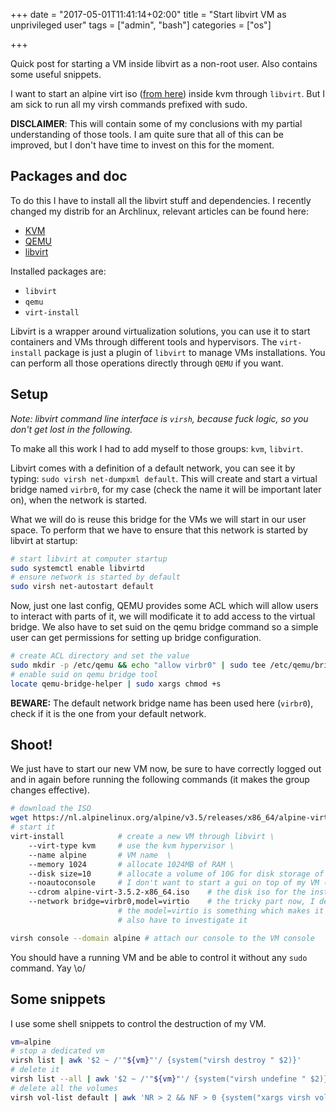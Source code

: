 +++
date = "2017-05-01T11:41:14+02:00"
title = "Start libvirt VM as unprivileged user"
tags = ["admin", "bash"]
categories = ["os"]

+++

Quick post for starting a VM inside libvirt as a non-root user. Also contains
some useful snippets.

I want to start an alpine virt iso ([from here](https://alpinelinux.org/downloads/))
inside kvm through `libvirt`. But I am sick to run all my virsh commands prefixed with sudo.

**DISCLAIMER**: This will contain some of my conclusions with my partial understanding
of those tools. I am quite sure that all of this can be improved, but I don't
have time to invest on this for the moment.


## Packages and doc

To do this I have to install all the libvirt stuff and dependencies. I recently
changed my distrib for an Archlinux, relevant articles can be found here:

- [KVM](https://wiki.archlinux.org/index.php/KVM)
- [QEMU](https://wiki.archlinux.org/index.php/QEMU)
- [libvirt](https://wiki.archlinux.org/index.php/libvirt)

Installed packages are:

- `libvirt`
- `qemu`
- `virt-install`

Libvirt is a wrapper around virtualization solutions, you can use it to
start containers and VMs through different tools and hypervisors. The `virt-install`
package is just a plugin of `libvirt` to manage VMs installations. You can
perform all those operations directly through `QEMU` if you want.

## Setup

*Note: libvirt command line interface is `virsh`, because fuck logic, so
you don't get lost in the following.*

To make all this work I had to add myself to those groups: `kvm`, `libvirt`.

Libvirt comes with a definition of a default network, you can see it by typing:
`sudo virsh net-dumpxml default`. This will create and start a virtual bridge
named `virbr0`, for my case (check the name it will be important later on), when
the network is started.

What we will do is reuse this bridge for the VMs we will start in our user space.
To perform that we have to ensure that this network is started by libvirt at
startup:

```bash
# start libvirt at computer startup
sudo systemctl enable libvirtd
# ensure network is started by default
sudo virsh net-autostart default
```

Now, just one last config, QEMU provides some ACL which will allow users to
interact with parts of it, we will modificate it to add access to the virtual
bridge. We also have to set suid on the qemu bridge command so a simple user
can get permissions for setting up bridge configuration.

```bash
# create ACL directory and set the value
sudo mkdir -p /etc/qemu && echo "allow virbr0" | sudo tee /etc/qemu/bridge.conf
# enable suid on qemu bridge tool
locate qemu-bridge-helper | sudo xargs chmod +s
```

**BEWARE:** The default network bridge name has been used here (`virbr0`),
check if it is the one from your default network.

## Shoot!

We just have to start our new VM now, be sure to have correctly logged out and
in again before running the following commands (it makes the group changes effective).

```bash
# download the ISO
wget https://nl.alpinelinux.org/alpine/v3.5/releases/x86_64/alpine-virt-3.5.2-x86_64.iso
# start it
virt-install			# create a new VM through libvirt \
	--virt-type kvm		# use the kvm hypervisor \
	--name alpine		# VM name  \
	--memory 1024		# allocate 1024MB of RAM \
	--disk size=10		# allocate a volume of 10G for disk storage of the VM \
	--noautoconsole		# I don't want to start a gui on top of my VM (this part has to be investigated) \
	--cdrom alpine-virt-3.5.2-x86_64.iso	# the disk iso for the installation \
	--network bridge=virbr0,model=virtio	# the tricky part now, I define the bridge to attach my VM to \
						# the model=virtio is something which makes it work properly, \
						# also have to investigate it

virsh console --domain alpine # attach our console to the VM console
```

You should have a running VM and be able to control it without any `sudo` command.
Yay \o/

## Some snippets

I use some shell snippets to control the destruction of my VM.

```bash
vm=alpine
# stop a dedicated vm
virsh list | awk '$2 ~ /'"${vm}"'/ {system("virsh destroy " $2)}'
# delete it
virsh list --all | awk '$2 ~ /'"${vm}"'/ {system("virsh undefine " $2)}'
# delete all the volumes
virsh vol-list default | awk 'NR > 2 && NF > 0 {system("xargs virsh vol-delete --pool default " $1)}'
```
